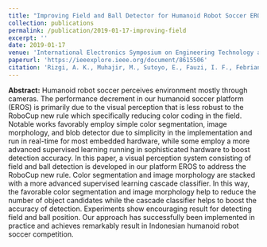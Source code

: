 ```yaml
---
title: "Improving Field and Ball Detector for Humanoid Robot Soccer EROS Platform"
collection: publications
permalink: /publication/2019-01-17-improving-field
excerpt: ''
date: 2019-01-17
venue: 'International Electronics Symposium on Engineering Technology and Applications (IES-ETA)'
paperurl: 'https://ieeexplore.ieee.org/document/8615506'
citation: 'Rizgi, A. K., Muhajir, M., Sutoyo, E., Fauzi, I. F., Febrianto, R., Priambodo, C., Anwar, M., Risnumawan, A., &amp; Anggraeni, M. E. (2018). Improving field and ball detector for Humanoid Robot Soccer Eros Platform. 2018 International Electronics Symposium on Engineering Technology and Applications (IES-ETA). https://doi.org/10.1109/elecsym.2018.8615506 '
---
```

<b>Abstract:</b> Humanoid robot soccer perceives environment mostly through cameras. The performance decrement in our humanoid soccer platform (EROS) is primarily due to the visual perception that is less robust to the RoboCup new rule which specifically reducing color coding in the field. Notable works favorably employ simple color segmentation, image morphology, and blob detector due to simplicity in the implementation and run in real-time for most embedded hardware, while some employ a more advanced supervised learning running in sophisticated hardware to boost detection accuracy. In this paper, a visual perception system consisting of field and ball detection is developed in our platform EROS to address the RoboCup new rule. Color segmentation and image morphology are stacked with a more advanced supervised learning cascade classifier. In this way, the favorable color segmentation and image morphology help to reduce the number of object candidates while the cascade classifier helps to boost the accuracy of detection. Experiments show encouraging result for detecting field and ball position. Our approach has successfully been implemented in practice and achieves remarkably result in Indonesian humanoid robot soccer competition.